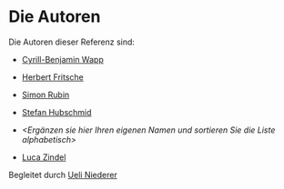 # Die Autoren

Die Autoren dieser Referenz sind:


* [Cyrill-Benjamin Wapp](wacy.md)
* [Herbert Fritsche](frhe.md)
* [Simon Rubin](rusi.md)
* [Stefan Hubschmid](hust.md)

* *<Ergänzen sie hier Ihren eigenen Namen und sortieren Sie die Liste alphabetisch>*
* [Luca Zindel](zilu.md)


Begleitet durch [Ueli Niederer](niue.md)